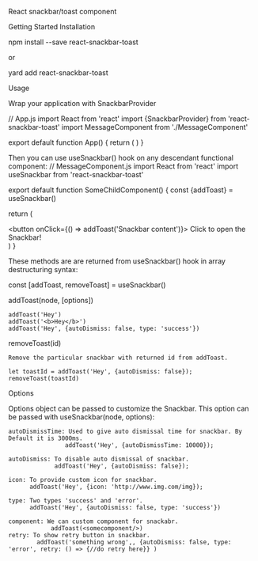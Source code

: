 React snackbar/toast component

Getting Started
Installation

npm install --save react-snackbar-toast

or

yard add react-snackbar-toast

Usage

Wrap your application with SnackbarProvider

// App.js
import React from 'react'
import {SnackbarProvider} from 'react-snackbar-toast'
import MessageComponent from './MessageComponent'

export default function App() {
  return (
    <SnackbarProvider>
        <MessageComponent/>
    </SnackbarProvider>
  )
}

Then you can use useSnackbar() hook on any descendant functional component:
// MessageComponent.js
import React from 'react'
import useSnackbar from 'react-snackbar-toast'

export default function SomeChildComponent() {
  const {addToast} = useSnackbar()

  return (
    <div>
      <button onClick={() => addToast('Snackbar content')}>
        Click to open the Snackbar!
      </button>
    </div>
  )
}


These methods are are returned from useSnackbar() hook in array destructuring syntax:

const [addToast, removeToast] = useSnackbar()


addToast(node, [options])

    addToast('Hey')
    addToast('<b>Hey</b>')
    addToast('Hey', {autoDismiss: false, type: 'success'})

removeToast(id)

    Remove the particular snackbar with returned id from addToast.

    let toastId = addToast('Hey', {autoDismiss: false});
    removeToast(toastId)
    

Options

Options object can be passed to customize the Snackbar. This option can be passed with useSnackbar(node, options):

    autoDismissTime: Used to give auto dismissal time for snackbar. By Default it is 3000ms.
                    addToast('Hey', {autoDismissTime: 10000});

    autoDismiss: To disable auto dismissal of snackbar.
                 addToast('Hey', {autoDismiss: false});

    icon: To provide custom icon for snackbar. 
          addToast('Hey', {icon: 'http://www.img.com/img});

    type: Two types 'success' and 'error'.
          addToast('Hey', {autoDismiss: false, type: 'success'})
          
    component: We can custom component for snackabr.
                addToast(<somecomponent/>)
    retry: To show retry button in snackbar.
            addToast('something wrong',, {autoDismiss: false, type: 'error', retry: () => {//do retry here}} )

